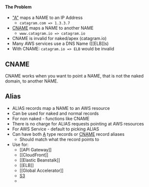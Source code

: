 #### The Problem
- ["A"](DNS%20Record%20Types.md#A%20and%20AAAA) maps a NAME to an IP Address
	- `catagram.com => 1.3.3.7`
- [CNAME](DNS%20Record%20Types.md#CNAME) maps a NAME to another NAME
	- `www.catagram.io => catagram.io`
- CNAME is invalid for naked/apex (catagram.io)
- Many AWS services use a DNS Name ([[ELB]]s)
- With CNAME: `catagram.io => ELB` would be invalid

## CNAME
CNAME works when you want to point a NAME, that is not the naked domain, to another NAME.

## Alias
- ALIAS records map a NAME to an AWS resource
- Can be used for naked and normal records
- For non naked - functions like CNAME
- There is no charge for ALIAS requests pointing at AWS resources
- For AWS Service - default to picking ALIAS
- Can have both [A](DNS%20Record%20Types.md#A%20and%20AAAA) type records or [CNAME](DNS%20Record%20Types.md#CNAME) record aliases
	- Should match what the record points to
- Use for:
	- [[API Gateway]]
	- [[CloudFront]]
	- [[Elastic Beanstalk]]
	- [[ELB]]
	- [[Global Accelerator]]
	- [S3](../S3/S3.md)
	- 